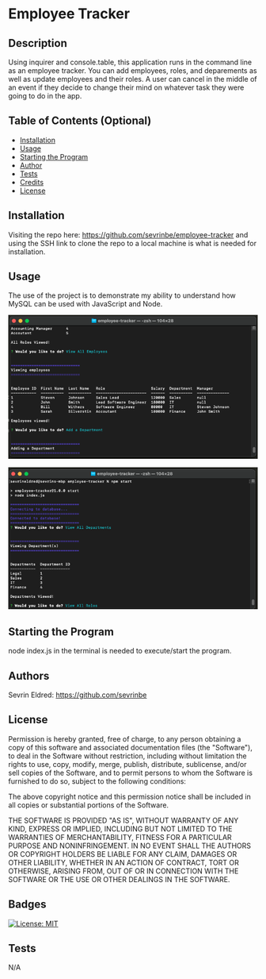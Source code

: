 
  # Employee Tracker

  ## Description
  
  Using inquirer and console.table, this application runs in the command line as an employee tracker. You can add employees, roles, and deparements as well as update employees and their roles. A user can cancel in the middle of an event if they decide to change their mind on whatever task they were going to do in the app.
  
  ## Table of Contents (Optional)
    
  - [Installation](#installation)
  - [Usage](#usage)
  - [Starting the Program](#starting-the-program)
  - [Author](#authors)
  - [Tests](#tests)
  - [Credits](#credits)
  - [License](#license)
  
  ## Installation
  
  Visiting the repo here: https://github.com/sevrinbe/employee-tracker and using the SSH link to clone the repo to a local machine is what is needed for installation.

  ## Usage
  
  The use of the project is to demonstrate my ability to understand how MySQL can be used with JavaScript and Node. 


  ![image](./assets/screenshots/screenshot.png)
  
  ![image](./assets/screenshots/screenshot2.png)


  ## Starting the Program

  node index.js in the terminal is needed to execute/start the program.

  ## Authors
  
  Sevrin Eldred: https://github.com/sevrinbe
    
  ## License
  
  Permission is hereby granted, free of charge, to any person obtaining a copy of this software and associated documentation files (the "Software"), to     deal in the Software without restriction, including without limitation the rights to use, copy, modify, merge, publish, distribute, sublicense, and/or   sell copies of the Software, and to permit persons to whom the Software is furnished to do so, subject to the following conditions:
      
  The above copyright notice and this permission notice shall be included in all copies or substantial portions of the Software.
      
  THE SOFTWARE IS PROVIDED "AS IS", WITHOUT WARRANTY OF ANY KIND, EXPRESS OR IMPLIED, INCLUDING BUT NOT LIMITED TO THE WARRANTIES OF MERCHANTABILITY,       FITNESS FOR A PARTICULAR PURPOSE AND NONINFRINGEMENT. IN NO EVENT SHALL THE AUTHORS OR COPYRIGHT HOLDERS BE LIABLE FOR ANY CLAIM, DAMAGES OR OTHER       LIABILITY, WHETHER IN AN ACTION OF CONTRACT, TORT OR OTHERWISE, ARISING FROM, OUT OF OR IN CONNECTION WITH THE SOFTWARE OR THE USE OR OTHER DEALINGS     IN THE SOFTWARE.
    
  ## Badges
  
  [![License: MIT](https://img.shields.io/badge/License-MIT-yellow.svg)](https://opensource.org/licenses/MIT)
 
  ## Tests
  
  N/A